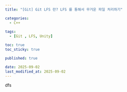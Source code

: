 ```yaml
---
title: "[Git] Git LFS 란? LFS 를 통해서 무거운 파일 처리하기"

categories:
  - C++
  
tags:
  - [Git , LFS, Unity]

toc: true
toc_sticky: true

published: true

date: 2025-09-02
last_modified_at: 2025-09-02
---
```

dfs